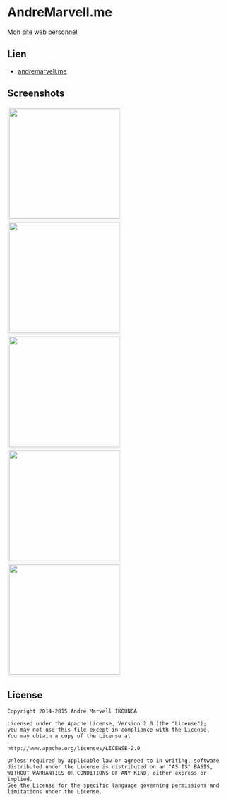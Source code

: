 AndreMarvell.me
========================
Mon site web personnel

## Lien

* [andremarvell.me](http://andremarvell.me)

## Screenshots

<img src="https://s-media-cache-ak0.pinimg.com/736x/c2/af/15/c2af159508289784a7685291e4a2e742.jpg" height="250px" style="border : solid whitesmoke 4px">&nbsp;&nbsp;&nbsp;
<img src="https://s-media-cache-ak0.pinimg.com/736x/5a/d5/9d/5ad59d0a5d1dc9c8a5c636a9b32f9e79.jpg" height="250px" style="border : solid whitesmoke 4px">&nbsp;&nbsp;&nbsp;
<img src="https://s-media-cache-ak0.pinimg.com/236x/49/4d/9b/494d9b810fa61bc8fa4b1504b22431b6.jpg" height="250px" style="border : solid whitesmoke 4px">&nbsp;&nbsp;&nbsp;
<img src="https://s-media-cache-ak0.pinimg.com/736x/6e/fe/6c/6efe6c328146afc77bb5ca886f749007.jpg" height="250px" style="border : solid whitesmoke 4px">&nbsp;&nbsp;&nbsp;
<img src="https://s-media-cache-ak0.pinimg.com/236x/31/c0/75/31c075c5c63c102f1eda72cd3fabe409.jpg" height="250px" style="border : solid whitesmoke 4px">&nbsp;&nbsp;&nbsp;



## License

    Copyright 2014-2015 André Marvell IKOUNGA
    
    Licensed under the Apache License, Version 2.0 (the "License");
    you may not use this file except in compliance with the License.
    You may obtain a copy of the License at
    
    http://www.apache.org/licenses/LICENSE-2.0
    
    Unless required by applicable law or agreed to in writing, software
    distributed under the License is distributed on an "AS IS" BASIS,
    WITHOUT WARRANTIES OR CONDITIONS OF ANY KIND, either express or implied.
    See the License for the specific language governing permissions and
    limitations under the License.
